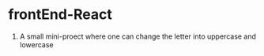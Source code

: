 # frontEnd-React
1. A small mini-proect where one can change the letter into uppercase and lowercase
